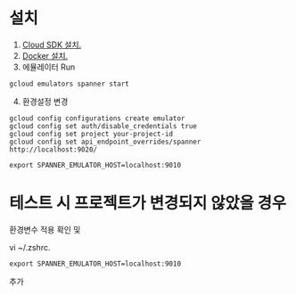 # 설치

1. [Cloud SDK 설치.](https://cloud.google.com/sdk/install)
2. [Docker 설치.](https://docs.docker.com/docker-for-mac/install/)
3. 에뮬레이터 Run
```
gcloud emulators spanner start
```
4. 환경설정 변경
```
gcloud config configurations create emulator
gcloud config set auth/disable_credentials true
gcloud config set project your-project-id
gcloud config set api_endpoint_overrides/spanner http://localhost:9020/

export SPANNER_EMULATOR_HOST=localhost:9010
```

# 테스트 시 프로젝트가 변경되지 않았을 경우
환경변수 적용 확인 및 

vi ~/.zshrc. 
```
export SPANNER_EMULATOR_HOST=localhost:9010
```
추가





